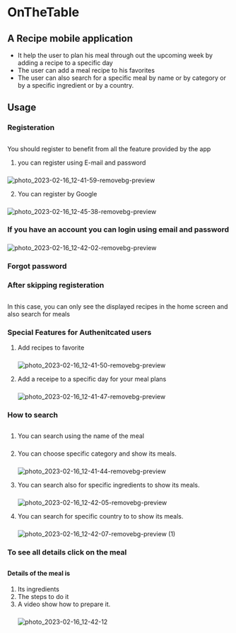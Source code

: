 # OnTheTable

## A Recipe mobile application

* It help the user to plan his meal through out the upcoming week by adding a recipe to a specific day
* The user can add a meal recipe to his favorites
* The user can also search for a specific meal by name or by category or by a specific ingredient or by a country.

## Usage


### Registeration 
##
You should register to benefit from all the feature provided by the app

1. you can register using E-mail and password
###
 ![photo_2023-02-16_12-41-59-removebg-preview](https://user-images.githubusercontent.com/67694831/219391530-6c672574-a994-4999-ad74-60dfa709e201.png)


2. You can register by Google
###
![photo_2023-02-16_12-45-38-removebg-preview](https://user-images.githubusercontent.com/67694831/219391594-15435800-8df5-44ff-91f6-39880caa6ec5.png)


### If you have an account you can login using email and password
###
![photo_2023-02-16_12-42-02-removebg-preview](https://user-images.githubusercontent.com/67694831/219391657-ece32e29-f728-475c-9a92-78ea97df5f97.png)

### Forgot password
###


### After skipping registeration
##

In this case, you can only see the displayed recipes in the home screen and also search for meals


### Special Features for Authenitcated users

1. Add recipes to favorite
    ###
    ![photo_2023-02-16_12-41-50-removebg-preview](https://user-images.githubusercontent.com/67694831/219391752-116cc57a-261a-4c5b-8419-93997fc5f010.png)




2. Add a receipe to a specific day for your meal plans
    ###
    ![photo_2023-02-16_12-41-47-removebg-preview](https://user-images.githubusercontent.com/67694831/219391826-701ad72a-ec29-45a0-a46e-72622ee39dcf.png)



### How to search
##
1. You can search using the name of the meal
    ###
    
2. You can choose specific category and show its meals.
    ###
    ![photo_2023-02-16_12-41-44-removebg-preview](https://user-images.githubusercontent.com/67694831/219392020-c7a572cb-2b08-446b-a159-7a39d72e1cd7.png)


3. You can search also for specific ingredients to show its meals.
    ###
    ![photo_2023-02-16_12-42-05-removebg-preview](https://user-images.githubusercontent.com/67694831/219392096-b6934012-58cd-4103-a194-4c2ec75e5725.png)


4. You can search for specific country to to show its meals.
    ###
    ![photo_2023-02-16_12-42-07-removebg-preview (1)](https://user-images.githubusercontent.com/67694831/219392163-1561fe3a-32a9-4293-8c34-16847f643673.png)



### To see all details click on the meal
##
#### Details of the meal is
1. Its ingredients
2. The steps to do it
3. A video show how to prepare it. 
    ###
    ![photo_2023-02-16_12-42-12](https://user-images.githubusercontent.com/67694831/219384406-ef6b05f2-e77b-482d-874e-30c11798bd7d.jpg)
